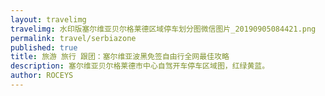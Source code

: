 ```yaml
---
layout: travelimg
travelimg: 水印版塞尔维亚贝尔格莱德区域停车划分图微信图片_20190905084421.png
permalink: travel/serbiazone
published: true
title: 旅游 旅行 跟团：塞尔维亚波黑免签自由行全网最佳攻略 
description: 塞尔维亚贝尔格莱德市中心自驾开车停车区域图，红绿黄蓝。
author: ROCEYS
---
```

